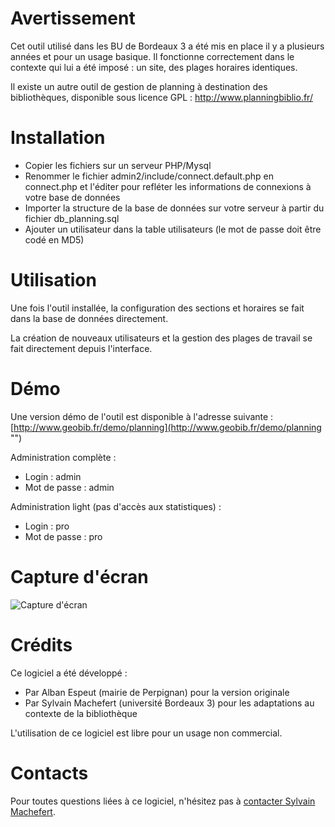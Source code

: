Avertissement
=============
Cet outil utilisé dans les BU de Bordeaux 3 a été mis en place il y a plusieurs années et pour un usage basique. Il fonctionne correctement dans le contexte qui lui a été imposé : un site, des plages horaires identiques.

Il existe un autre outil de gestion de planning à destination des bibliothèques, disponible sous licence GPL : http://www.planningbiblio.fr/

Installation
============
* Copier les fichiers sur un serveur PHP/Mysql
* Renommer le fichier admin2/include/connect.default.php en connect.php et l'éditer pour refléter les informations de connexions à votre base de données
* Importer la structure de la base de données sur votre serveur à partir du fichier db_planning.sql
* Ajouter un utilisateur dans la table utilisateurs (le mot de passe doit être codé en MD5)

Utilisation
===========
Une fois l'outil installée, la configuration des sections et horaires se fait dans la base de données directement.

La création de nouveaux utilisateurs et la gestion des plages de travail se fait directement depuis l'interface.

Démo
====
Une version démo de l'outil est disponible à l'adresse suivante : [http://www.geobib.fr/demo/planning](http://www.geobib.fr/demo/planning "")

Administration complète : 
* Login : admin
* Mot de passe : admin

Administration light (pas d'accès aux statistiques) :
* Login : pro
* Mot de passe : pro


Capture d'écran
===============
![Capture d'écran](https://github.com/symac/planning/blob/master/img/capture.png?raw=true "Capture d'écran")

Crédits
=======
Ce logiciel a été développé : 
* Par Alban Espeut (mairie de Perpignan) pour la version originale
* Par Sylvain Machefert (université Bordeaux 3) pour les adaptations au contexte de la bibliothèque

L'utilisation de ce logiciel est libre pour un usage non commercial.

Contacts
========
Pour toutes questions liées à ce logiciel, n'hésitez pas à [contacter Sylvain Machefert](http://www.sylvainmachefert.com).